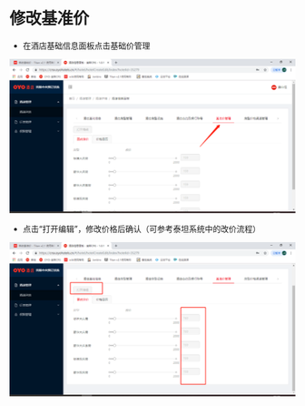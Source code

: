 # 修改基准价

* 在酒店基础信息面板点击基础价管理

![](../../../../.gitbook/assets/image%20%28201%29.png)

* 点击“打开编辑”，修改价格后确认（可参考泰坦系统中的改价流程）

![](../../../../.gitbook/assets/image%20%28289%29.png)

